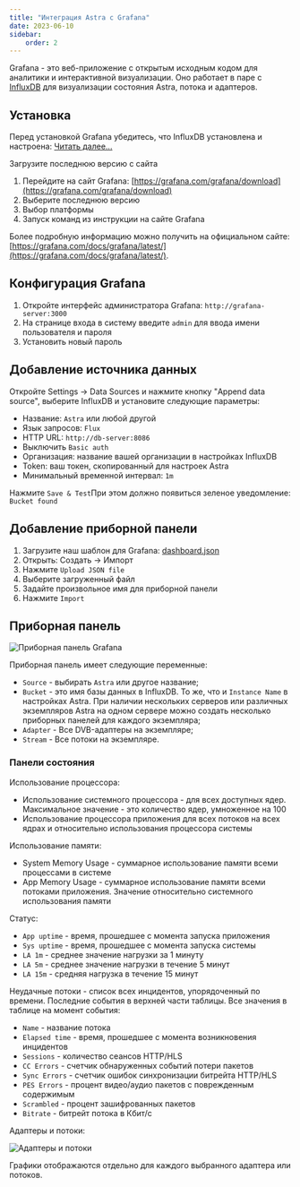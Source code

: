 ```yaml
---
title: "Интеграция Astra с Grafana"
date: 2023-06-10
sidebar:
    order: 2
---
```


Grafana - это веб-приложение с открытым исходным кодом для аналитики и интерактивной визуализации. Оно работает в паре с [InfluxDB](/ru/astra/monitoring/export/influxdb) для визуализации состояния Astra, потока и адаптеров.

## Установка[](/ru/astra/monitoring/export/grafana#install)

Перед установкой Grafana убедитесь, что InfluxDB установлена и настроена: [Читать далее...](/ru/astra/monitoring/export/influxdb)

Загрузите последнюю версию с сайта

1. Перейдите на сайт Grafana: [https://grafana.com/grafana/download](https://grafana.com/grafana/download)
2. Выберите последнюю версию
3. Выбор платформы
4. Запуск команд из инструкции на сайте Grafana

Более подробную информацию можно получить на официальном сайте: [https://grafana.com/docs/grafana/latest/](https://grafana.com/docs/grafana/latest/).

## Конфигурация Grafana[](/ru/astra/monitoring/export/grafana#grafana-configuration)

1. Откройте интерфейс администратора Grafana: `http://grafana-server:3000`
2. На странице входа в систему введите `admin` для ввода имени пользователя и пароля
3. Установить новый пароль

## Добавление источника данных[](/ru/astra/monitoring/export/grafana#append-data-source)

Откройте Settings -> Data Sources и нажмите кнопку "Append data source", выберите InfluxDB и установите следующие параметры:

- Название: `Astra` или любой другой
- Язык запросов: `Flux`
- HTTP URL: `http://db-server:8086`
- Выключить `Basic auth`
- Организация: название вашей организации в настройках InfluxDB
- Token: ваш токен, скопированный для настроек Astra
- Минимальный временной интервал: `1m`

Нажмите `Save & Test`При этом должно появиться зеленое уведомление: `Bucket found`

## Добавление приборной панели[](/ru/astra/monitoring/export/grafana#append-dashboard)

1. Загрузите наш шаблон для Grafana: [dashboard.json](https://cdn.cesbo.com/astra/grafana/dashboard.json)
2. Открыть: Создать -> Импорт
3. Нажмите `Upload JSON file`
4. Выберите загруженный файл
5. Задайте произвольное имя для приборной панели
6. Нажмите `Import`

## Приборная панель[](/ru/astra/monitoring/export/grafana#dashboard)

![Приборная панель Grafana](https://cdn.cesbo.com/help/astra/monitoring/export/grafana/dashboard.png)

Приборная панель имеет следующие переменные:

- `Source` - выбирать `Astra` или другое название;
- `Bucket` - это имя базы данных в InfluxDB. То же, что и `Instance Name` в настройках Astra. При наличии нескольких серверов или различных экземпляров Astra на одном сервере можно создать несколько приборных панелей для каждого экземпляра;
- `Adapter` - Все DVB-адаптеры на экземпляре;
- `Stream` - Все потоки на экземпляре.

### Панели состояния

Использование процессора:

- Использование системного процессора - для всех доступных ядер. Максимальное значение - это количество ядер, умноженное на 100
- Использование процессора приложения для всех потоков на всех ядрах и относительно использования процессора системы

Использование памяти:

- System Memory Usage - суммарное использование памяти всеми процессами в системе
- App Memory Usage - суммарное использование памяти всеми потоками приложения. Значение относительно системного использования памяти

Статус:

- `App uptime` - время, прошедшее с момента запуска приложения
- `Sys uptime` - время, прошедшее с момента запуска системы
- `LA 1m` - среднее значение нагрузки за 1 минуту
- `LA 5m` - среднее значение нагрузки в течение 5 минут
- `LA 15m` - средняя нагрузка в течение 15 минут

Неудачные потоки - список всех инцидентов, упорядоченный по времени. Последние события в верхней части таблицы. Все значения в таблице на момент события:

- `Name` - название потока
- `Elapsed time` - время, прошедшее с момента возникновения инцидентов
- `Sessions` - количество сеансов HTTP/HLS
- `CC Errors` - счетчик обнаруженных событий потери пакетов
- `Sync Errors` - счетчик ошибок синхронизации битрейта HTTP/HLS
- `PES Errors` - процент видео/аудио пакетов с поврежденным содержимым
- `Scrambled` - процент зашифрованных пакетов
- `Bitrate` - битрейт потока в Кбит/с

Адаптеры и потоки:

![Адаптеры и потоки](https://cdn.cesbo.com/help/astra/monitoring/export/grafana/adapters-and-streams.png)

Графики отображаются отдельно для каждого выбранного адаптера или потоков.
